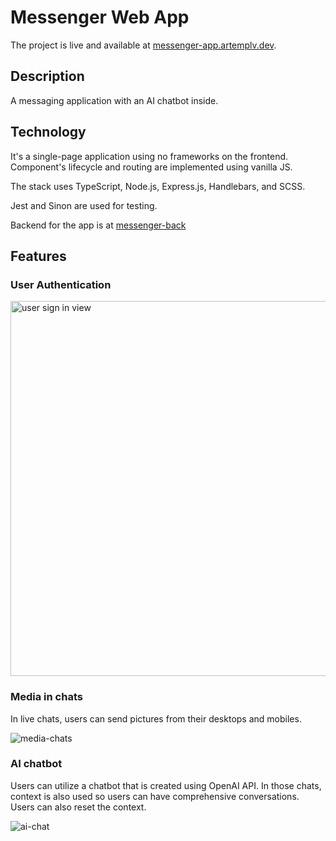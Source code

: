 # Messenger Web App

The project is live and available at [messenger-app.artemplv.dev](https://messenger-app.artemplv.dev).


## Description

A messaging application with an AI chatbot inside.

## Technology

It's a single-page application using no frameworks on the frontend. Component's lifecycle and routing are implemented using vanilla JS.

The stack uses TypeScript, Node.js, Express.js, Handlebars, and SCSS.

Jest and Sinon are used for testing.

Backend for the app is at [messenger-back](https://github.com/artemplv/messenger-back)

## Features

### User Authentication

<img width="600" alt="user sign in view" src="https://github.com/artemplv/messenger-web-app/assets/48654322/f2e0ced4-f266-494b-9d0d-990f1c5d9e93">

### Media in chats
In live chats, users can send pictures from their desktops and mobiles.

![media-chats](https://github.com/artemplv/messenger-web-app/assets/48654322/c5d94866-e727-4cde-8e71-8c2ee129a7bc)

### AI chatbot
Users can utilize a chatbot that is created using OpenAI API. In those chats, context is also used so users can have comprehensive conversations. Users can also reset the context.

![ai-chat](https://github.com/artemplv/messenger-web-app/assets/48654322/b0c36b01-fdaa-4e90-8fe9-bf363d4052c3)
